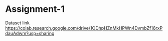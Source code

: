 # Assignment-1

Dataset link https://colab.research.google.com/drive/1ODhpHZnMkHPWn4DvmbZf16rxPdauAdwm?usp=sharing
